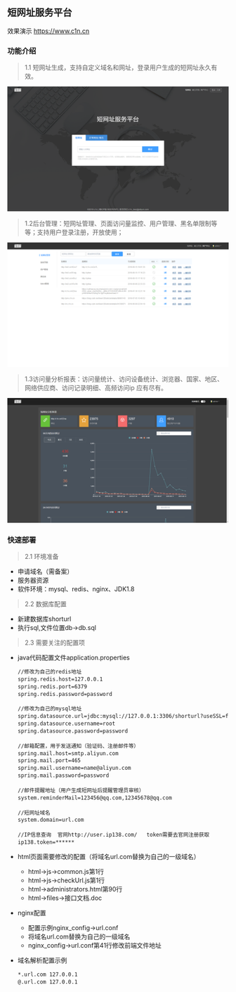 ## 短网址服务平台
效果演示 <https://www.c1n.cn>
### 功能介绍

> 1.1 短网址生成，支持自定义域名和网址，登录用户生成的短网址永久有效。

[![url](https://raw.githubusercontent.com/liwei128/short_url/master/img/home.png)](https://raw.githubusercontent.com/liwei128/short_url/master/img/home.png)

> 1.2后台管理：短网址管理、页面访问量监控、用户管理、黑名单限制等等；支持用户登录注册，开放使用；

[![url](https://raw.githubusercontent.com/liwei128/short_url/master/img/manager.png)](https://raw.githubusercontent.com/liwei128/short_url/master/img/manager.png)

> 1.3访问量分析报表：访问量统计、访问设备统计、浏览器、国家、地区、网络供应商、访问记录明细、高频访问ip 应有尽有。

[![url](https://raw.githubusercontent.com/liwei128/short_url/master/img/flowData.png)](https://raw.githubusercontent.com/liwei128/short_url/master/img/flowData.png)

### 快速部署
> 2.1 环境准备
* 申请域名（需备案）
* 服务器资源
* 软件环境：mysql、redis、nginx、JDK1.8

> 2.2 数据库配置
* 新建数据库shorturl
* 执行sql,文件位置db->db.sql

> 2.3 需要关注的配置项
* java代码配置文件application.properties
    ```html
    //修改为自己的redis地址
    spring.redis.host=127.0.0.1
    spring.redis.port=6379
    spring.redis.password=password
    
    //修改为自己的mysql地址
    spring.datasource.url=jdbc:mysql://127.0.0.1:3306/shorturl?useSSL=false&useUnicode=true&characterEncoding=utf8
    spring.datasource.username=root
    spring.datasource.password=password
    
    //邮箱配置，用于发送通知（验证码、注册邮件等）
    spring.mail.host=smtp.aliyun.com
    spring.mail.port=465
    spring.mail.username=name@aliyun.com
    spring.mail.password=password
    
    //邮件提醒地址（用户生成短网址后提醒管理员审核）
    system.reminderMail=123456@qq.com,12345678@qq.com
    
    //短网址域名
    system.domain=url.com
    
    //IP信息查询  官网http://user.ip138.com/   token需要去官网注册获取
    ip138.token=******
    ```
* html页面需要修改的配置（将域名url.com替换为自己的一级域名）
    * html->js->common.js第1行
    * html->js->checkUrl.js第1行
    * html->administrators.html第90行
    * html->files->接口文档.doc
    
* nginx配置
    * 配置示例nginx_config->url.conf
    * 将域名url.com替换为自己的一级域名
    * nginx_config->url.conf第41行修改前端文件地址
* 域名解析配置示例
    ```html
    *.url.com 127.0.0.1
    @.url.com 127.0.0.1
    ```

